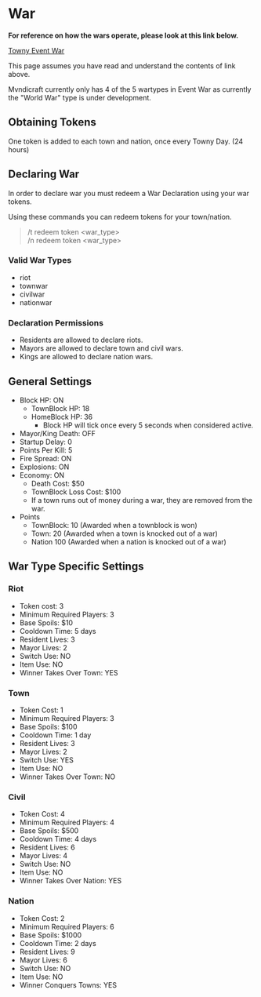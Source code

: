 # War

**For reference on how the wars operate, please look at this link below.**

[Towny Event War](https://townyadvanced.github.io/eventwar.html)

This page assumes you have read and understand the contents of link above.


Mvndicraft currently only has 4 of the 5 wartypes in Event War as currently the "World War" type is under development.

## Obtaining Tokens
One token is added to each town and nation, once every Towny Day. (24 hours)

## Declaring War
In order to declare war you must redeem a War Declaration using your war tokens.

Using these commands you can redeem tokens for your town/nation.

> /t redeem token <war_type></br>
> /n redeem token <war_type>

### Valid War Types
- riot
- townwar
- civilwar
- nationwar

### Declaration Permissions
- Residents are allowed to declare riots.
- Mayors are allowed to declare town and civil wars.
- Kings are allowed to declare nation wars.

## General Settings
- Block HP: ON
	- TownBlock HP: 18
	- HomeBlock HP: 36
		- Block HP will tick once every 5 seconds when considered active.
- Mayor/King Death: OFF
- Startup Delay: 0
- Points Per Kill: 5
- Fire Spread: ON
- Explosions: ON
- Economy: ON
	- Death Cost: $50
	- TownBlock Loss Cost: $100
	- If a town runs out of money during a war, they are removed from the war.
- Points
	- TownBlock: 10 (Awarded when a townblock is won)
	- Town: 20 (Awarded when a town is knocked out of a war)
	- Nation 100 (Awarded when a nation is knocked out of a war)

## War Type Specific Settings
### Riot
- Token cost: 3
- Minimum Required Players: 3
- Base Spoils: $10
- Cooldown Time: 5 days 
- Resident Lives: 3
- Mayor Lives: 2
- Switch Use: NO
- Item Use: NO
- Winner Takes Over Town: YES
### Town 
- Token Cost: 1
- Minimum Required Players: 3
- Base Spoils: $100
- Cooldown Time: 1 day
- Resident Lives: 3
- Mayor Lives: 2
- Switch Use: YES
- Item Use: NO
- Winner Takes Over Town: NO
### Civil 
- Token Cost: 4
- Minimum Required Players: 4
- Base Spoils: $500
- Cooldown Time: 4 days
- Resident Lives: 6
- Mayor Lives: 4
- Switch Use: NO
- Item Use: NO
- Winner Takes Over Nation: YES
### Nation
- Token Cost: 2
- Minimum Required Players: 6
- Base Spoils: $1000
- Cooldown Time: 2 days
- Resident Lives: 9
- Mayor Lives: 6
- Switch Use: NO
- Item Use: NO
- Winner Conquers Towns: YES

